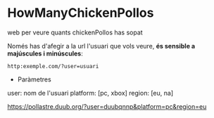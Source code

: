 # HowManyChickenPollos
web per veure quants chickenPollos has sopat

Només has d'afegir a la url l'usuari que vols veure, **és sensible a majúscules i minúscules**:
```
http:exemple.com/?user=usuari
```
* Paràmetres

user: nom de l'usuari
platform: [pc, xbox]
region: [eu, na]

https://pollastre.duub.org/?user=duubqnnp&platform=pc&region=eu
